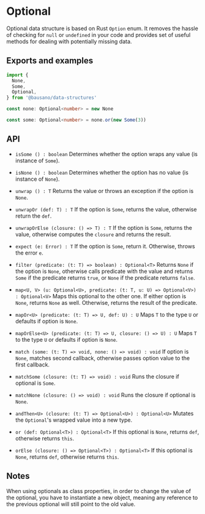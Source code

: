 # Optional

Optional data structure is based on Rust `Option` enum. It removes the hassle of
checking for `null` or `undefined` in your code and provides set of useful methods
for dealing with potentially missing data.

## Exports and examples
```typescript
import {
  None,
  Some,
  Optional,
} from '@bausano/data-structures'

const none: Optional<number> = new None

const some: Optional<number> = none.or(new Some(3))
```

## API

- `isSome () : boolean`
Determines whether the option wraps any value (is instance of `Some`).

- `isNone () : boolean`
Determines whether the option has no value (is instance of `None`).

- `unwrap () : T`
Returns the value or throws an exception if the option is `None`.

- `unwrapOr (def: T) : T`
If the option is `Some`, returns the value, otherwise return the `def`.

- `unwrapOrElse (closure: () => T) : T`
If the option is `Some`, returns the value, otherwise computes the `closure` and returns the result.

- `expect (e: Error) : T`
If the option is `Some`, return it. Otherwise, throws the error `e`.

- `filter (predicate: (t: T) => boolean) : Optional<T>`
Returns `None` if the option is `None`, otherwise calls predicate with the value
and returns `Some` if the predicate returns `true`, or `None` if the predicate returns `false`.

- `map<U, V> (u: Optional<U>, predicate: (t: T, u: U) => Optional<V>) : Optional<V>`
Maps this optional to the other one. If either option is `None`, returns `None` as well.
Otherwise, returns the result of the predicate.

- `mapOr<U> (predicate: (t: T) => U, def: U) : U`
Maps `T` to the type `U` or defaults if option is `None`.

- `mapOrElse<U> (predicate: (t: T) => U, closure: () => U) : U`
Maps `T` to the type `U` or defaults if option is `None`.

- `match (some: (t: T) => void, none: () => void) : void`
If option is `None`, matches second callback, otherwise passes option value to the first callback.

- `matchSome (closure: (t: T) => void) : void`
Runs the closure if optional is `Some`.

- `matchNone (closure: () => void) : void`
Runs the closure if optional is `None`.

- `andThen<U> (closure: (t: T) => Optional<U>) : Optional<U>`
Mutates the `Optional`'s wrapped value into a new type.

- `or (def: Optional<T>) : Optional<T>`
If this optional is `None`, returns `def`, otherwise returns `this`.

- `orElse (closure: () => Optional<T>) : Optional<T>`
If this optional is `None`, returns `def`, otherwise returns `this`.

## Notes
When using optionals as class properties, in order to change the value of the
optional, you have to instantiate a new object, meaning any reference to the
previous optional will still point to the old value.
